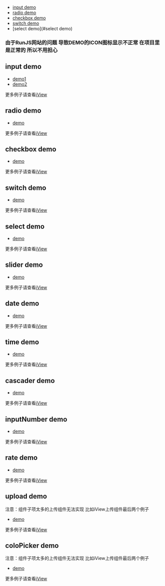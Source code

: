 * [input demo](#inputdemo)
* [radio demo](#radiodemo)
* [checkbox demo](#checkboxdemo)
* [switch demo](#switchdemo)
* [select demo](#select demo)

### 由于RunJS网站的问题 导致DEMO的ICON图标显示不正常 在项目里是正常的 所以不用担心

## input demo
* [demo1](https://runjs.cn/code/l5eieec3)
* [demo2](https://runjs.cn/code/qipi5lxb)

更多例子请查看[iView](https://www.iviewui.com/components/input)

## radio demo
* [demo](https://runjs.cn/code/ljwa76l2)

更多例子请查看[iView](https://www.iviewui.com/components/radio)

## checkbox demo
* [demo](https://runjs.cn/code/kfj9msyc)

更多例子请查看[iView](https://www.iviewui.com/components/checkbox)

## switch demo
* [demo](https://runjs.cn/code/cmqiwmwg)

更多例子请查看[iView](https://www.iviewui.com/components/switch)

## select demo
* [demo](https://runjs.cn/code/8siuqvva)

更多例子请查看[iView](https://www.iviewui.com/components/select)

## slider demo
* [demo](https://runjs.cn/code/vn4foexj)

更多例子请查看[iView](https://www.iviewui.com/components/slider)

## date demo
* [demo](https://runjs.cn/code/bj7fku7c)

更多例子请查看[iView](https://www.iviewui.com/components/date-picker)

## time demo
* [demo](https://runjs.cn/code/xoz9p8qj)

更多例子请查看[iView](https://www.iviewui.com/components/time-picker)

## cascader demo
* [demo](https://runjs.cn/code/bvsmbnci)

更多例子请查看[iView](https://www.iviewui.com/components/cascader)

## inputNumber demo
* [demo](https://runjs.cn/code/7t44f6bm)

更多例子请查看[iView](https://www.iviewui.com/components/input-number)

## rate demo
* [demo](https://runjs.cn/code/rotvxqrt)

更多例子请查看[iView](https://www.iviewui.com/components/rate)

## upload demo
注意：组件子项太多的上传组件无法实现 比如iView上传组件最后两个例子
* [demo](https://runjs.cn/code/6znoff81)

更多例子请查看[iView](https://www.iviewui.com/components/upload)

## coloPicker demo
注意：组件子项太多的上传组件无法实现 比如iView上传组件最后两个例子
* [demo](https://runjs.cn/code/86crymkb)

更多例子请查看[iView](https://www.iviewui.com/components/color-picker)
